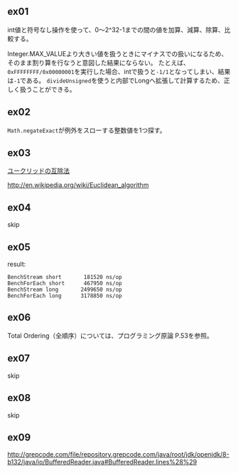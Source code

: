 ## ex01

int値と符号なし操作を使って、0〜2^32-1までの間の値を加算、減算、除算、比較する。

Integer.MAX_VALUEより大きい値を扱うときにマイナスでの扱いになるため、そのまま割り算を行なうと意図した結果にならない。
たとえば、`0xFFFFFFFF/0x00000001`を実行した場合、intで扱うと`-1/1`となってしまい、結果は`-1`である。
`divideUnsigned`を使うと内部でLongへ拡張して計算するため、正しく扱うことができる。

## ex02

`Math.negateExact`が例外をスローする整数値を1つ探す。

## ex03

[ユークリッドの互除法](http://ja.wikipedia.org/wiki/%E3%83%A6%E3%83%BC%E3%82%AF%E3%83%AA%E3%83%83%E3%83%89%E3%81%AE%E4%BA%92%E9%99%A4%E6%B3%95)

http://en.wikipedia.org/wiki/Euclidean_algorithm

## ex04

skip

## ex05

result:

```
BenchStream short 	    181520 ns/op 
BenchForEach short 	    467950 ns/op 
BenchStream long  	   2499650 ns/op 
BenchForEach long  	   3178850 ns/op 
```

## ex06

Total Ordering（全順序）については、プログラミング原論 P.53を参照。

## ex07

skip

## ex08

skip

## ex09

http://grepcode.com/file/repository.grepcode.com/java/root/jdk/openjdk/8-b132/java/io/BufferedReader.java#BufferedReader.lines%28%29

